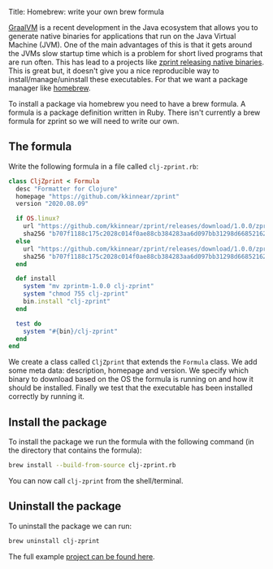 Title: Homebrew: write your own brew formula

[GraalVM](https://www.graalvm.org/) is a recent development in the Java ecosystem that allows you to generate native binaries for applications that run on the Java Virtual Machine (JVM). One of the main advantages of this is that it gets around the JVMs slow startup time which is a problem for short lived programs that are run often. This has lead to a projects like [zprint releasing native binaries](https://github.com/kkinnear/zprint/releases/tag/1.0.0). This is great but, it doesn't give you a nice reproducible way to install/manage/uninstall these executables. For that we want a package manager like [homebrew](https://brew.sh/).

To install a package via homebrew you need to have a brew formula. A formula is a package definition written in Ruby. There isn't currently a brew formula for zprint so we will need to write our own.

## The formula

Write the following formula in a file called `clj-zprint.rb`:

```Ruby
class CljZprint < Formula
  desc "Formatter for Clojure"
  homepage "https://github.com/kkinnear/zprint"
  version "2020.08.09"

  if OS.linux?
    url "https://github.com/kkinnear/zprint/releases/download/1.0.0/zprintl-1.0.0"
    sha256 "b707f1188c175c2028c014f0ae88cb384283aa6d097bb31298d66852162581b1"
  else
    url "https://github.com/kkinnear/zprint/releases/download/1.0.0/zprintm-1.0.0"
    sha256 "b707f1188c175c2028c014f0ae88cb384283aa6d097bb31298d66852162581b1"
  end

  def install
    system "mv zprintm-1.0.0 clj-zprint"
    system "chmod 755 clj-zprint"
    bin.install "clj-zprint"
  end

  test do
    system "#{bin}/clj-zprint"
  end
end
```

We create a class called `CljZprint` that extends the `Formula` class. We add some meta data: description, homepage and version. We specify which binary to download based on the OS the formula is running on and how it should be installed.
Finally we test that the executable has been installed correctly by running it.

## Install the package

To install the package we run the formula with the following command (in the directory that contains the formula):

```bash
brew install --build-from-source clj-zprint.rb
```

You can now call `clj-zprint` from the shell/terminal.

## Uninstall the package

To uninstall the package we can run:

```bash
brew uninstall clj-zprint
```

The full example [project can be found here](https://github.com/andersmurphy/clj-cookbook/blob/master/brew-formulae/README.md).
